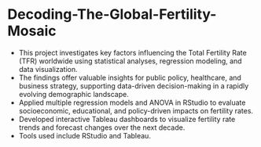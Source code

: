 # Decoding-The-Global-Fertility-Mosaic
- This project investigates key factors influencing the Total Fertility Rate (TFR) worldwide using statistical analyses, regression modeling, and data visualization.
- The findings offer valuable insights for public policy, healthcare, and business strategy, supporting data-driven decision-making in a rapidly evolving demographic landscape.
- Applied multiple regression models and ANOVA in RStudio to evaluate socioeconomic, educational, and policy-driven impacts on fertility rates.
- Developed interactive Tableau dashboards to visualize fertility rate trends and forecast changes over the next decade.
- Tools used include RStudio and Tableau.

